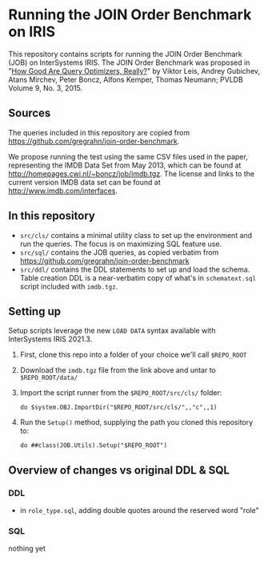 # Running the JOIN Order Benchmark on IRIS

This repository contains scripts for running the JOIN Order Benchmark (JOB) on InterSystems IRIS. 
The JOIN Order Benchmark was proposed in "[How Good Are Query Optimizers, Really?](http://www.vldb.org/pvldb/vol9/p204-leis.pdf)" by Viktor Leis, Andrey Gubichev, Atans Mirchev, Peter Boncz, Alfons Kemper, Thomas Neumann; PVLDB Volume 9, No. 3, 2015. 

## Sources

The queries included in this repository are copied from https://github.com/gregrahn/join-order-benchmark.

We propose running the test using the same CSV files used in the paper, representing the IMDB Data Set from May 2013, which can be found at http://homepages.cwi.nl/~boncz/job/imdb.tgz. The license and links to the current version IMDB data set can be found at http://www.imdb.com/interfaces.

## In this repository

- `src/cls/` contains a minimal utility class to set up the environment and run the queries. The focus is on maximizing SQL feature use.
- `src/sql/` contains the JOB queries, as copied verbatim from https://github.com/gregrahn/join-order-benchmark
- `src/ddl/` contains the DDL statements to set up and load the schema. Table creation DDL is a near-verbatim copy of what's in `schematext.sql` script included with `imdb.tgz`.

## Setting up

Setup scripts leverage the new `LOAD DATA` syntax available with InterSystems IRIS 2021.3.

1. First, clone this repo into a folder of your choice we'll call `$REPO_ROOT`

2. Download the `imdb.tgz` file from the link above and untar to `$REPO_ROOT/data/`

3. Import the script runner from the `$REPO_ROOT/src/cls/` folder:

   ```ObjectScript
   do $system.OBJ.ImportDir("$REPO_ROOT/src/cls/",,"c",,1)
   ```

4. Run the `Setup()` method, supplying the path you cloned this repository to:

   ```ObjectScript
   do ##class(JOB.Utils).Setup("$REPO_ROOT")
   ```


## Overview of changes vs original DDL & SQL

### DDL

- in `role_type.sql`, adding double quotes around the reserved word "role"

### SQL 

nothing yet
